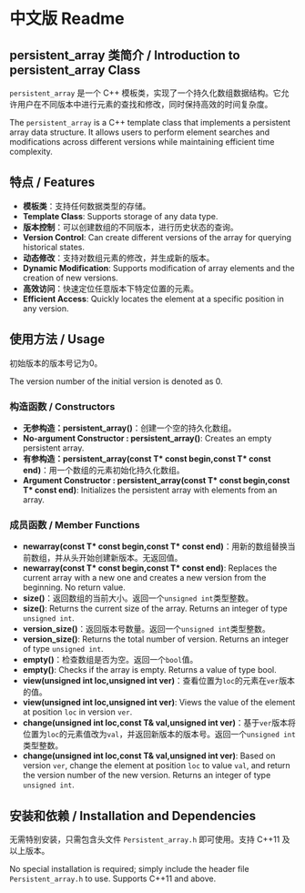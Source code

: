 # 中文版 Readme

## persistent_array 类简介 / Introduction to persistent_array Class

`persistent_array` 是一个 C++ 模板类，实现了一个持久化数组数据结构。它允许用户在不同版本中进行元素的查找和修改，同时保持高效的时间复杂度。

The `persistent_array` is a C++ template class that implements a persistent array data structure. It allows users to perform element searches and modifications across different versions while maintaining efficient time complexity.

## 特点 / Features
- **模板类**：支持任何数据类型的存储。
- **Template Class**: Supports storage of any data type.
- **版本控制**：可以创建数组的不同版本，进行历史状态的查询。
- **Version Control**: Can create different versions of the array for querying historical states.
- **动态修改**：支持对数组元素的修改，并生成新的版本。
- **Dynamic Modification**: Supports modification of array elements and the creation of new versions.
- **高效访问**：快速定位任意版本下特定位置的元素。
- **Efficient Access**: Quickly locates the element at a specific position in any version.

## 使用方法 / Usage

初始版本的版本号记为0。

The version number of the initial version is denoted as 0.

### 构造函数 / Constructors
- **无参构造：persistent_array()**：创建一个空的持久化数组。
- **No-argument Constructor : persistent_array()**: Creates an empty persistent array.
- **有参构造：persistent_array(const T\* const begin,const T\* const end)**：用一个数组的元素初始化持久化数组。
- **Argument Constructor : persistent_array(const T\* const begin,const T\* const end)**: Initializes the persistent array with elements from an array.

### 成员函数 / Member Functions
- **newarray(const T\* const begin,const T\* const end)**：用新的数组替换当前数组，并从头开始创建新版本。无返回值。
- **newarray(const T\* const begin,const T\* const end)**: Replaces the current array with a new one and creates a new version from the beginning. No return value.
- **size()**：返回数组的当前大小。返回一个`unsigned int`类型整数。
- **size()**: Returns the current size of the array. Returns an integer of type `unsigned int`.
- **version_size()**：返回版本号数量。返回一个`unsigned int`类型整数。
- **version_size()**: Returns the total number of version. Returns an integer of type `unsigned int`.
- **empty()**：检查数组是否为空。返回一个`bool`值。
- **empty()**: Checks if the array is empty. Returns a value of type bool.
- **view(unsigned int loc,unsigned int ver)**：查看位置为`loc`的元素在`ver`版本的值。
- **view(unsigned int loc,unsigned int ver)**: Views the value of the element at position `loc` in version `ver`.
- **change(unsigned int loc,const T& val,unsigned int ver)**：基于`ver`版本将位置为`loc`的元素值改为`val`，并返回新版本的版本号。返回一个`unsigned int`类型整数。
- **change(unsigned int loc,const T& val,unsigned int ver)**: Based on version `ver`, change the element at position `loc` to value `val`, and return the version number of the new version. Returns an integer of type `unsigned int`.

## 安装和依赖 / Installation and Dependencies

无需特别安装，只需包含头文件 `Persistent_array.h` 即可使用。支持 C++11 及以上版本。

No special installation is required; simply include the header file `Persistent_array.h` to use. Supports C++11 and above.

